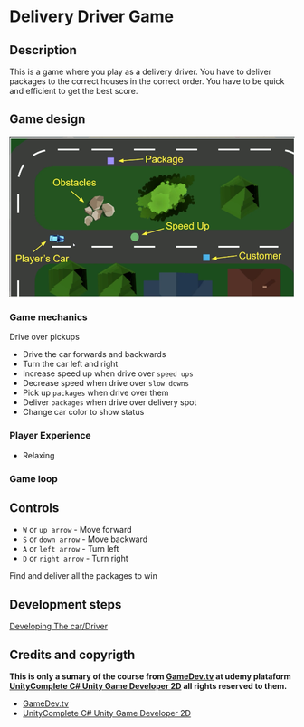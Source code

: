 # Delivery Driver Game

## Description

This is a game where you play as a delivery driver. You have to deliver packages to the correct houses in the correct order. You have to be quick and efficient to get the best score.

## Game design

![Game design](./game-design.png)

### Game mechanics

Drive over pickups

* Drive the car forwards and backwards
* Turn the car left and right
* Increase speed up when drive over `speed ups`
* Decrease speed when drive over `slow downs`
* Pick up `packages` when drive over them
* Deliver `packages` when drive over delivery spot
* Change car color to show status

### Player Experience

* Relaxing

### Game loop

## Controls

* `W` or `up arrow` - Move forward
* `S` or `down arrow` - Move backward
* `A` or `left arrow` - Turn left
* `D` or `right arrow` - Turn right

Find and deliver all the packages to win


## Development steps

[Developing The car/Driver](./the_car.md)



## Credits and copyrigth

**This is only a sumary of the course from [GameDev.tv](https://www.gamedev.tv/) at udemy plataform [UnityComplete C# Unity Game Developer 2D](https://www.udemy.com/course/unitycourse)
all rights reserved to them.**

- [GameDev.tv](https://www.gamedev.tv/)
- [UnityComplete C# Unity Game Developer 2D](https://www.udemy.com/course/unitycourse)
